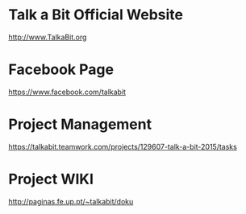 Talk a Bit Official Website
========
http://www.TalkaBit.org


Facebook Page
========
https://www.facebook.com/talkabit


Project Management
========
https://talkabit.teamwork.com/projects/129607-talk-a-bit-2015/tasks


Project WIKI
========
http://paginas.fe.up.pt/~talkabit/doku

